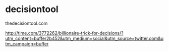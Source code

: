 # decisiontool
thedecisiontool.com

http://time.com/3772262/billionaire-trick-for-decisions/?utm_content=buffer2b452&utm_medium=social&utm_source=twitter.com&utm_campaign=buffer
